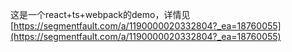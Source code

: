这是一个react+ts+webpack的demo，详情见[https://segmentfault.com/a/1190000020332804?_ea=18760055](https://segmentfault.com/a/1190000020332804?_ea=18760055)
